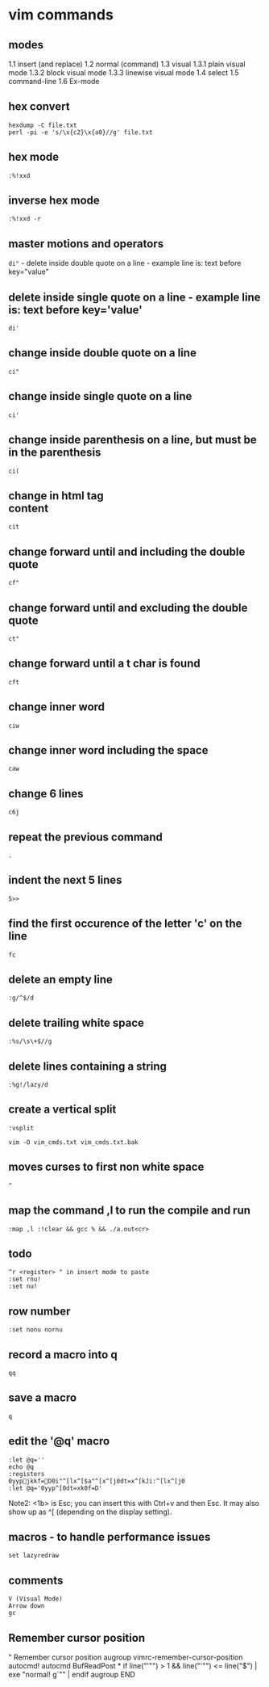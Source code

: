 # vim commands

## modes
1.1 insert (and replace)
1.2 normal (command)
1.3 visual
1.3.1 plain visual mode
1.3.2 block visual mode
1.3.3 linewise visual mode
1.4 select
1.5 command-line
1.6 Ex-mode

## hex convert
```
hexdump -C file.txt
perl -pi -e 's/\x{c2}\x{a0}//g' file.txt
```

## hex mode
```
:%!xxd
```

## inverse hex mode
```
:%!xxd -r
```

## master motions and operators
`di"` - delete inside double quote on a line - example line is: text before key="value"

## delete inside single quote on a line - example line is: text before key='value'
```
di'
```

## change inside double quote on a line
```
ci"
```

## change inside single quote on a line
```
ci'
```

## change inside parenthesis on a line, but must be in the parenthesis
```
ci(
```

## change in html tag <div>content</div>
```
cit
```

## change forward until and including the double quote
```
cf"
```

## change forward until and excluding the double quote
```
ct"
```

## change forward until a t char is found
```
cft
```

## change inner word
```
ciw
```

## change inner word including the space
```
caw
```

## change 6 lines
```
c6j
```

## repeat the previous command
```
.
```

## indent the next 5 lines
```
5>>
```

## find the first occurence of the letter 'c' on the line
```
fc
```

## delete an empty line
```
:g/^$/d
```

## delete trailing white space
```
:%s/\s\+$//g
```

## delete lines containing a string
```
:%g!/lazy/d
```

## create a vertical split
```
:vsplit
```

```
vim -O vim_cmds.txt vim_cmds.txt.bak
```

## moves curses to first non white space
```
^
```

## map the command ,l to run the compile and run
```
:map ,l :!clear && gcc % && ./a.out<cr>
```

## todo
```
^r <register> " in insert mode to paste
:set rnu!
:set nu!
```

## row number
```
:set nonu nornu
```

## record a macro into q
```
qq
```

## save a macro
```
q
```


## edit the '@q' macro
```
:let @q=''
echo @q
:registers
0yypjkkf=D0i"^[lx^[$a"^[x^[j0dt=x^[kJi:^[lx^[j0
:let @q='0yyp^[0dt=xk0f=D'

```
Note2: <1b> is Esc; you can insert this with Ctrl+v and then Esc. It may also show up as ^[ (depending on the display setting).

## macros - to handle performance issues
```
set lazyredraw
```

## comments
```
V (Visual Mode)
Arrow down
gc
```

## Remember cursor position
" Remember cursor position
augroup vimrc-remember-cursor-position
    autocmd!
    autocmd BufReadPost * if line("'\"") > 1 && line("'\"") <= line("$") | exe "normal! g`\"" | endif
augroup END
